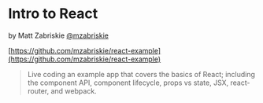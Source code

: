 # Intro to React

by Matt Zabriskie [@mzabriskie](https://twitter.com/mzabriskie)

[https://github.com/mzabriskie/react-example](https://github.com/mzabriskie/react-example)

> Live coding an example app that covers the basics of React; including the component API, component lifecycle, props vs state, JSX, react-router, and webpack.